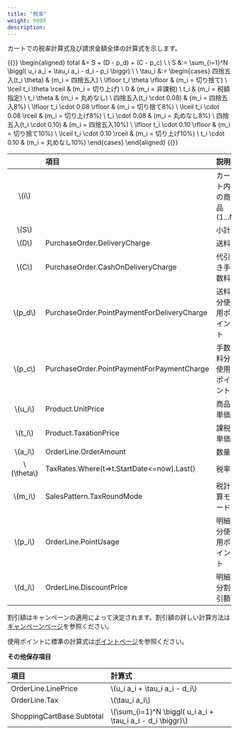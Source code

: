 ```yaml
---
title: "税率"
weight: 9999
description: 
---
```


カートでの税率計算式及び請求金額全体の計算式を示します。

<!-- textlint-disable ja-technical-writing/sentence-length -->
{{<katex>}}
\begin{aligned}
total &= S + (D - p_d) + (C - p_c) \\ \\
S &:= \sum_{i=1}^N \biggl( u_i a_i + \tau_i a_i - d_i - p_i \biggr) \\ \\
\tau_i &:= \begin{cases}
    四捨五入(t_i \theta) & (m_i = 四捨五入) \\
    \lfloor t_i \theta \rfloor & (m_i = 切り捨て) \\
    \lceil t_i \theta \rceil & (m_i = 切り上げ) \\
    0 & (m_i = 非課税) \\
    t_i & (m_i = 税額指定) \\
    t_i \theta & (m_i = 丸めなし) \\
    四捨五入(t_i \cdot 0.08) & (m_i = 四捨五入8\%) \\
    \lfloor t_i \cdot 0.08 \rfloor & (m_i = 切り捨て8\%) \\
    \lceil t_i \cdot 0.08 \rceil & (m_i = 切り上げ8\%) \\
    t_i \cdot 0.08 & (m_i = 丸めなし8\%) \\
    四捨五入(t_i \cdot 0.10) & (m_i = 四捨五入10\%) \\
    \lfloor t_i \cdot 0.10 \rfloor & (m_i = 切り捨て10\%) \\
    \lceil t_i \cdot 0.10 \rceil & (m_i = 切り上げ10\%) \\
    t_i \cdot 0.10 & (m_i = 丸めなし10\%) 
\end{cases} 
\end{aligned} 
{{</katex>}}

|              |                    項目                     |          説明           |
| :----------: | :------------------------------------------ | :---------------------- |
|   \\(i\\)    |                                             | カート内の商品  (1...N) |
|   \\(S\\)    |                                             | 小計                    |
|   \\(D\\)    | PurchaseOrder.DeliveryCharge                | 送料                    |
|   \\(C\\)    | PurchaseOrder.CashOnDeliveryCharge          | 代引き手数料            |
|  \\(p_d\\)   | PurchaseOrder.PointPaymentForDeliveryCharge | 送料分使用ポイント      |
|  \\(p_c\\)   | PurchaseOrder.PointPaymentForPaymentCharge  | 手数料分使用ポイント    |
|  \\(u_i\\)   | Product.UnitPrice                           | 商品単価                |
|  \\(t_i\\)   | Product.TaxationPrice                       | 課税単価                |
|  \\(a_i\\)   | OrderLine.OrderAmount                       | 数量                    |
| \\(\theta\\) | TaxRates.Where(t=>t.StartDate<=now).Last()  | 税率                    |
|  \\(m_i\\)   | SalesPattern.TaxRoundMode                   | 税計算モード            |
|  \\(p_i\\)   | OrderLine.PointUsage                        | 明細分使用ポイント      |
|  \\(d_i\\)   | OrderLine.DiscountPrice                     | 明細分割引額            |

<!-- textlint-enable ja-technical-writing/sentence-length -->

割引額はキャンペーンの適用によって決定されます。割引額の詳しい計算方法は[キャンペーンページ](../campaign/)を参照ください。

使用ポイントに標準の計算式は[ポイントページ](../point/)を参照ください。

**その他保存項目**

|           項目            |                            計算式                             |
| :------------------------ | :------------------------------------------------------------ |
| OrderLine.LinePrice       | \\(u_i a_i + \tau_i a_i - d_i\\)                              |
| OrderLine.Tax             | \\(\tau_i a_i\\)                                              |
| ShoppingCartBase.Subtotal | \\(\sum_{i=1}^N \biggl( u_i a_i + \tau_i a_i - d_i \biggr)\\) |
